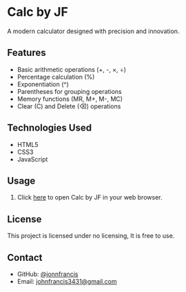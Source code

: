 # Calc by JF

A modern calculator designed with precision and innovation.

## Features

- Basic arithmetic operations (+, -, ×, ÷)
- Percentage calculation (%)
- Exponentiation (^)
- Parentheses for grouping operations
- Memory functions (MR, M+, M-, MC)
- Clear (C) and Delete (⌫) operations

## Technologies Used

- HTML5
- CSS3
- JavaScript

## Usage

1. Click [here](https://jonnfrancis.github.io/Calculator) to open Calc by JF in your web browser.

## License

This project is licensed under no licensing, It is free to use.

## Contact

- GitHub: [@jonnfrancis](https://github.com/jonnfrancis)
- Email: [johnfrancis3431@gmail.com](mailto:johnfrancis3431@gmail.com)

